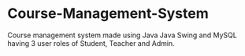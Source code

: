 # Course-Management-System

Course management system made using Java Java Swing and MySQL having 3 user roles of Student, Teacher and Admin.

